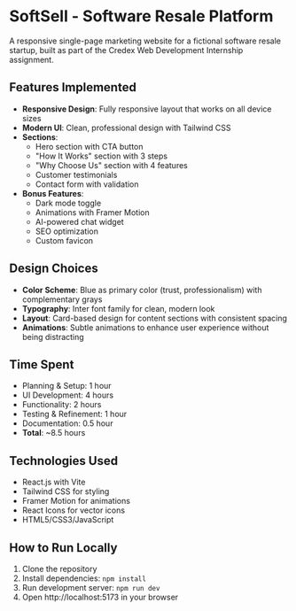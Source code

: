 # SoftSell - Software Resale Platform

A responsive single-page marketing website for a fictional software resale startup, built as part of the Credex Web Development Internship assignment.

## Features Implemented

- **Responsive Design**: Fully responsive layout that works on all device sizes
- **Modern UI**: Clean, professional design with Tailwind CSS
- **Sections**:
  - Hero section with CTA button
  - "How It Works" section with 3 steps
  - "Why Choose Us" section with 4 features
  - Customer testimonials
  - Contact form with validation
- **Bonus Features**:
  - Dark mode toggle
  - Animations with Framer Motion
  - AI-powered chat widget
  - SEO optimization
  - Custom favicon

## Design Choices

- **Color Scheme**: Blue as primary color (trust, professionalism) with complementary grays
- **Typography**: Inter font family for clean, modern look
- **Layout**: Card-based design for content sections with consistent spacing
- **Animations**: Subtle animations to enhance user experience without being distracting

## Time Spent

- Planning & Setup: 1 hour
- UI Development: 4 hours
- Functionality: 2 hours
- Testing & Refinement: 1 hour
- Documentation: 0.5 hour
- **Total**: ~8.5 hours

## Technologies Used

- React.js with Vite
- Tailwind CSS for styling
- Framer Motion for animations
- React Icons for vector icons
- HTML5/CSS3/JavaScript

## How to Run Locally

1. Clone the repository
2. Install dependencies: `npm install`
3. Run development server: `npm run dev`
4. Open http://localhost:5173 in your browser
